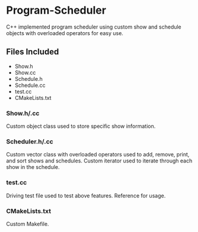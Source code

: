 # Program-Scheduler
C++ implemented program scheduler using custom show and schedule objects with overloaded operators for easy use.

## Files Included
* Show.h
* Show.cc
* Schedule.h
* Schedule.cc
* test.cc
* CMakeLists.txt

### Show.h/.cc
Custom object class used to store specific show information.

### Scheduler.h/.cc
Custom vector class with overloaded operators used to add, remove, print, and sort shows and schedules. Custom iterator used to iterate through each show in the schedule.

### test.cc
Driving test file used to test above features. Reference for usage.

### CMakeLists.txt
Custom Makefile.
